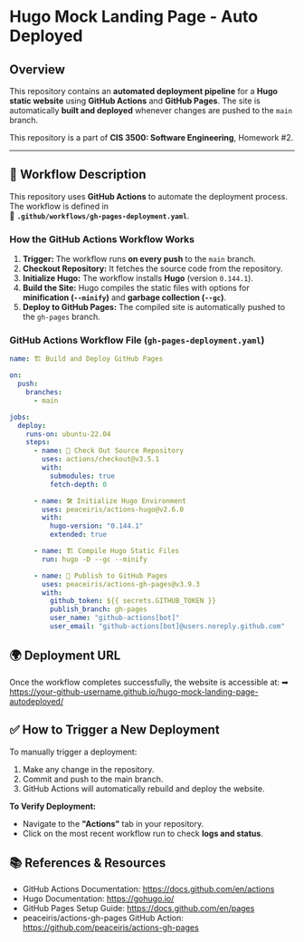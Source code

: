 # Hugo Mock Landing Page - Auto Deployed

## Overview 
This repository contains an **automated deployment pipeline** for a **Hugo static website** using **GitHub Actions** and **GitHub Pages**. 
The site is automatically **built and deployed** whenever changes are pushed to the `main` branch.

This repository is a part of **CIS 3500: Software Engineering**, Homework #2.

---

## 🚀 Workflow Description

This repository uses **GitHub Actions** to automate the deployment process. The workflow is defined in  
📁 **`.github/workflows/gh-pages-deployment.yaml`**.

### **How the GitHub Actions Workflow Works**
1. **Trigger:** The workflow runs **on every push** to the `main` branch.
2. **Checkout Repository:** It fetches the source code from the repository.
3. **Initialize Hugo:** The workflow installs **Hugo** (version `0.144.1`).
4. **Build the Site:** Hugo compiles the static files with options for **minification (`--minify`)** and **garbage collection (`--gc`)**.
5. **Deploy to GitHub Pages:** The compiled site is automatically pushed to the `gh-pages` branch.

### **GitHub Actions Workflow File (`gh-pages-deployment.yaml`)**
```yaml
name: 🏗️ Build and Deploy GitHub Pages

on:
  push:
    branches:
      - main

jobs:
  deploy:
    runs-on: ubuntu-22.04
    steps:
      - name: 🔄 Check Out Source Repository
        uses: actions/checkout@v3.5.1
        with:
          submodules: true
          fetch-depth: 0

      - name: 🛠️ Initialize Hugo Environment
        uses: peaceiris/actions-hugo@v2.6.0
        with:
          hugo-version: "0.144.1"
          extended: true

      - name: 🏗️ Compile Hugo Static Files
        run: hugo -D --gc --minify

      - name: 🚀 Publish to GitHub Pages
        uses: peaceiris/actions-gh-pages@v3.9.3
        with:
          github_token: ${{ secrets.GITHUB_TOKEN }}
          publish_branch: gh-pages
          user_name: "github-actions[bot]"
          user_email: "github-actions[bot]@users.noreply.github.com"
```

## 🌍 Deployment URL
Once the workflow completes successfully, the website is accessible at:
➡ https://your-github-username.github.io/hugo-mock-landing-page-autodeployed/

## ✅ How to Trigger a New Deployment

To manually trigger a deployment:

1. Make any change in the repository.
2. Commit and push to the main branch.
3. GitHub Actions will automatically rebuild and deploy the website.

**To Verify Deployment:**

* Navigate to the **"Actions"** tab in your repository.
* Click on the most recent workflow run to check **logs and status**.

## 📚 References & Resources
* GitHub Actions Documentation: https://docs.github.com/en/actions
* Hugo Documentation: https://gohugo.io/
* GitHub Pages Setup Guide: https://docs.github.com/en/pages
* peaceiris/actions-gh-pages GitHub Action: https://github.com/peaceiris/actions-gh-pages


